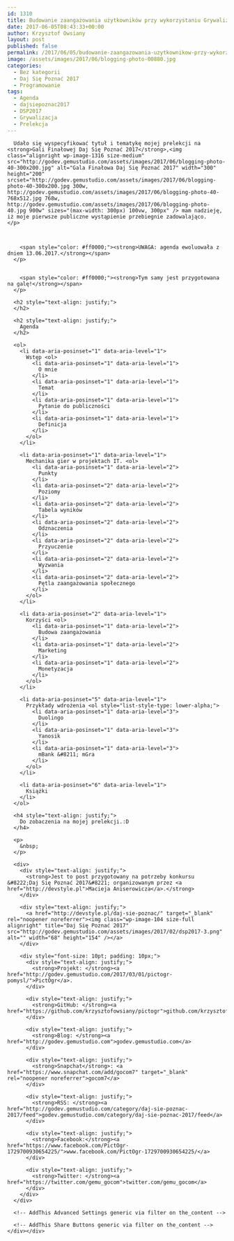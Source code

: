 ```yaml
---
id: 1310
title: Budowanie zaangażowania użytkowników przy wykorzystaniu Grywalizacji
date: 2017-06-05T08:43:33+00:00
author: Krzysztof Owsiany
layout: post
published: false
permalink: /2017/06/05/budowanie-zaangazowania-uzytkownikow-przy-wykorzystaniu-grywalizacji/
image: /assets/images/2017/06/blogging-photo-00880.jpg
categories:
  - Bez kategorii
  - Daj Się Poznać 2017
  - Programowanie
tags:
  - Agenda
  - dajsiepoznac2017
  - DSP2017
  - Grywalizacja
  - Prelekcja
---
```

<div id="dslc-theme-content">
  <div id="dslc-theme-content-inner">

      Udało się wyspecyfikować tytuł i tematykę mojej prelekcji na <strong>Gali Finałowej Daj Się Poznać 2017</strong>,<img class="alignright wp-image-1316 size-medium" src="http://godev.gemustudio.com/assets/images/2017/06/blogging-photo-40-300x200.jpg" alt="Gala Finałowa Daj Się Poznać 2017" width="300" height="200" srcset="http://godev.gemustudio.com/assets/images/2017/06/blogging-photo-40-300x200.jpg 300w, http://godev.gemustudio.com/assets/images/2017/06/blogging-photo-40-768x512.jpg 768w, http://godev.gemustudio.com/assets/images/2017/06/blogging-photo-40.jpg 900w" sizes="(max-width: 300px) 100vw, 300px" /> mam nadzieję, iż moje pierwsze publiczne wystąpienie przebiegnie zadowalająco.
    </p>
    

  
        <span style="color: #ff0000;"><strong>UWAGA: agenda ewoluowała z dniem 13.06.2017.</strong></span>
      </p>
      
  
        <span style="color: #ff0000;"><strong>Tym samy jest przygotowana na galę!</strong></span>
      </p>
      
      <h2 style="text-align: justify;">
      </h2>
      
      <h2 style="text-align: justify;">
        Agenda
      </h2>
      
      <ol>
        <li data-aria-posinset="1" data-aria-level="1">
          Wstęp <ol>
            <li data-aria-posinset="1" data-aria-level="1">
              O mnie
            </li>
            <li data-aria-posinset="1" data-aria-level="1">
              Temat
            </li>
            <li data-aria-posinset="1" data-aria-level="1">
              Pytanie do publiczności
            </li>
            <li data-aria-posinset="1" data-aria-level="1">
              Definicja
            </li>
          </ol>
        </li>
        
        <li data-aria-posinset="1" data-aria-level="1">
          Mechanika gier w projektach IT. <ol>
            <li data-aria-posinset="1" data-aria-level="2">
              Punkty
            </li>
            <li data-aria-posinset="2" data-aria-level="2">
              Poziomy
            </li>
            <li data-aria-posinset="2" data-aria-level="2">
              Tabela wyników
            </li>
            <li data-aria-posinset="2" data-aria-level="2">
              Odznaczenia
            </li>
            <li data-aria-posinset="2" data-aria-level="2">
              Przyuczenie
            </li>
            <li data-aria-posinset="2" data-aria-level="2">
              Wyzwania
            </li>
            <li data-aria-posinset="2" data-aria-level="2">
              Pętla zaangażowania społecznego
            </li>
          </ol>
        </li>
        
        <li data-aria-posinset="2" data-aria-level="1">
          Korzyści <ol>
            <li data-aria-posinset="1" data-aria-level="2">
              Budowa zaangażowania
            </li>
            <li data-aria-posinset="1" data-aria-level="2">
              Marketing
            </li>
            <li data-aria-posinset="1" data-aria-level="2">
              Monetyzacja
            </li>
          </ol>
        </li>
        
        <li data-aria-posinset="5" data-aria-level="1">
          Przykłady wdrożenia <ol style="list-style-type: lower-alpha;">
            <li data-aria-posinset="1" data-aria-level="3">
              Duolingo
            </li>
            <li data-aria-posinset="1" data-aria-level="3">
              Yanosik
            </li>
            <li data-aria-posinset="1" data-aria-level="3">
              mBank &#8211; mGra
            </li>
          </ol>
        </li>
        
        <li data-aria-posinset="6" data-aria-level="1">
          Książki
        </li>
      </ol>
      
      <h4 style="text-align: justify;">
        Do zobaczenia na mojej prelekcji.:D
      </h4>
      
      <p>
        &nbsp;
      </p>
      
      <div>
        <div style="text-align: justify;">
          <strong>Jest to post przygotowany na potrzeby konkursu &#8222;Daj Się Poznać 2017&#8221; organizowanym przez <a href="http://devstyle.pl">Macieja Aniserowicza</a>.</strong>
        </div>
        
        <div style="text-align: justify;">
          <a href="http://devstyle.pl/daj-sie-poznac/" target="_blank" rel="noopener noreferrer"><img class="wp-image-104 size-full alignright" title="Daj Się Poznać 2017" src="http://godev.gemustudio.com/assets/images/2017/02/dsp2017-3.png" alt="" width="68" height="154" /></a>
        </div>
        
        <div style="font-size: 10pt; padding: 10px;">
          <div style="text-align: justify;">
            <strong>Projekt: </strong><a href="http://godev.gemustudio.com/2017/03/01/pictogr-pomysl/">PictOgr</a>.
          </div>
          
          <div style="text-align: justify;">
            <strong>GitHub: </strong><a href="https://github.com/krzysztofowsiany/pictogr">github.com/krzysztofowsiany/pictogr</a>
          </div>
          
          <div style="text-align: justify;">
            <strong>Blog: </strong><a href="http://godev.gemustudio.com">godev.gemustudio.com</a>
          </div>
          
          <div style="text-align: justify;">
            <strong>Snapchat</strong>: <a href="https://www.snapchat.com/add/gocom7" target="_blank" rel="noopener noreferrer">gocom7</a>
          </div>
          
          <div style="text-align: justify;">
            <strong>RSS: </strong><a href="http://godev.gemustudio.com/category/daj-sie-poznac-2017/feed">godev.gemustudio.com/category/daj-sie-poznac-2017/feed</a>
          </div>
          
          <div style="text-align: justify;">
            <strong>Facebook:</strong><a href="https://www.facebook.com/PictOgr-1729700930654225/">www.facebook.com/PictOgr-1729700930654225/</a>
          </div>
          
          <div style="text-align: justify;">
            <strong>Twitter: </strong><a href="https://twitter.com/gemu_gocom">twitter.com/gemu_gocom</a>
          </div>
        </div>
      </div>
      
      <!-- AddThis Advanced Settings generic via filter on the_content -->
      
      <!-- AddThis Share Buttons generic via filter on the_content --></div></div>